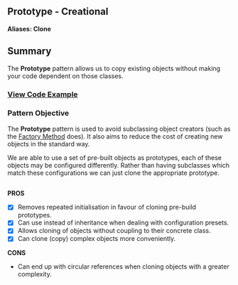 
## Prototype - Creational
**Aliases:
Clone**

## Summary
The **Prototype** pattern allows us to copy existing objects without making your code dependent on those classes.

### [View Code Example](https://github.com/charlesmolyneux/DesignPatterns-Swift/tree/master/Project/DesignPatterns/DesignPatterns/Creational/Prototype)

### Pattern Objective
The **Prototype** pattern is used to avoid subclassing object creators (such as the [Factory Method](https://github.com/charlesmolyneux/DesignPatterns-Swift/blob/master/Documentation/Creational/Factory.md) does).
 It also aims to reduce the cost of creating new objects in the standard way.

We are able to use a set of pre-built objects as prototypes, each of these objects may be configured differently. Rather than having subclasses which match these configurations we can just clone the appropriate prototype.
##

**PROS**
 - [x] Removes repeated initialisation in favour of cloning pre-build prototypes.
 - [x] Can use instead of inheritance when dealing with configuration presets.
 - [x] Allows cloning of objects without coupling to their concrete class.
 - [x] Can clone (copy) complex objects more conveniently.

**CONS**
- Can end up with circular references when cloning objects with a greater complexity.
